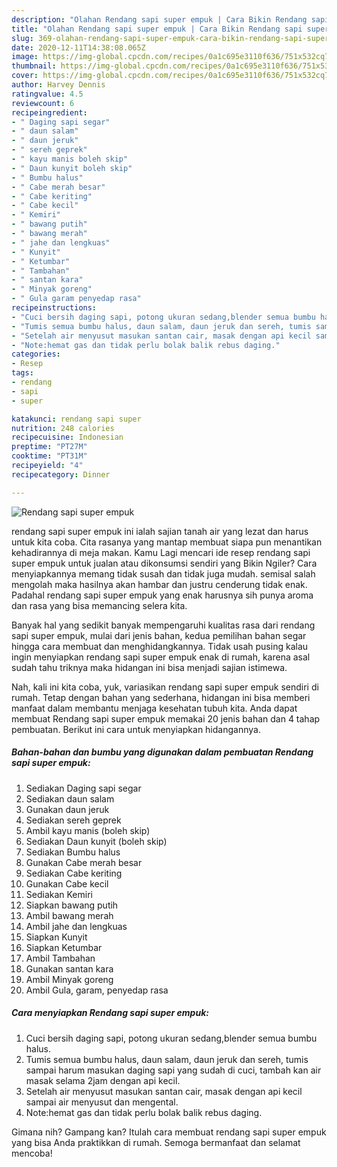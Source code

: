 ```yaml
---
description: "Olahan Rendang sapi super empuk | Cara Bikin Rendang sapi super empuk Yang Mudah Dan Praktis"
title: "Olahan Rendang sapi super empuk | Cara Bikin Rendang sapi super empuk Yang Mudah Dan Praktis"
slug: 369-olahan-rendang-sapi-super-empuk-cara-bikin-rendang-sapi-super-empuk-yang-mudah-dan-praktis
date: 2020-12-11T14:38:08.065Z
image: https://img-global.cpcdn.com/recipes/0a1c695e3110f636/751x532cq70/rendang-sapi-super-empuk-foto-resep-utama.jpg
thumbnail: https://img-global.cpcdn.com/recipes/0a1c695e3110f636/751x532cq70/rendang-sapi-super-empuk-foto-resep-utama.jpg
cover: https://img-global.cpcdn.com/recipes/0a1c695e3110f636/751x532cq70/rendang-sapi-super-empuk-foto-resep-utama.jpg
author: Harvey Dennis
ratingvalue: 4.5
reviewcount: 6
recipeingredient:
- " Daging sapi segar"
- " daun salam"
- " daun jeruk"
- " sereh geprek"
- " kayu manis boleh skip"
- " Daun kunyit boleh skip"
- " Bumbu halus"
- " Cabe merah besar"
- " Cabe keriting"
- " Cabe kecil"
- " Kemiri"
- " bawang putih"
- " bawang merah"
- " jahe dan lengkuas"
- " Kunyit"
- " Ketumbar"
- " Tambahan"
- " santan kara"
- " Minyak goreng"
- " Gula garam penyedap rasa"
recipeinstructions:
- "Cuci bersih daging sapi, potong ukuran sedang,blender semua bumbu halus."
- "Tumis semua bumbu halus, daun salam, daun jeruk dan sereh, tumis sampai harum masukan daging sapi yang sudah di cuci, tambah kan air masak selama 2jam dengan api kecil."
- "Setelah air menyusut masukan santan cair, masak dengan api kecil sampai air menyusut dan mengental."
- "Note:hemat gas dan tidak perlu bolak balik rebus daging."
categories:
- Resep
tags:
- rendang
- sapi
- super

katakunci: rendang sapi super 
nutrition: 248 calories
recipecuisine: Indonesian
preptime: "PT27M"
cooktime: "PT31M"
recipeyield: "4"
recipecategory: Dinner

---
```



![Rendang sapi super empuk](https://img-global.cpcdn.com/recipes/0a1c695e3110f636/751x532cq70/rendang-sapi-super-empuk-foto-resep-utama.jpg)


rendang sapi super empuk ini ialah sajian tanah air yang lezat dan harus untuk kita coba. Cita rasanya yang mantap membuat siapa pun menantikan kehadirannya di meja makan.
Kamu Lagi mencari ide resep rendang sapi super empuk untuk jualan atau dikonsumsi sendiri yang Bikin Ngiler? Cara menyiapkannya memang tidak susah dan tidak juga mudah. semisal salah mengolah maka hasilnya akan hambar dan justru cenderung tidak enak. Padahal rendang sapi super empuk yang enak harusnya sih punya aroma dan rasa yang bisa memancing selera kita.



Banyak hal yang sedikit banyak mempengaruhi kualitas rasa dari rendang sapi super empuk, mulai dari jenis bahan, kedua pemilihan bahan segar hingga cara membuat dan menghidangkannya. Tidak usah pusing kalau ingin menyiapkan rendang sapi super empuk enak di rumah, karena asal sudah tahu triknya maka hidangan ini bisa menjadi sajian istimewa.


Nah, kali ini kita coba, yuk, variasikan rendang sapi super empuk sendiri di rumah. Tetap dengan bahan yang sederhana, hidangan ini bisa memberi manfaat dalam membantu menjaga kesehatan tubuh kita. Anda dapat membuat Rendang sapi super empuk memakai 20 jenis bahan dan 4 tahap pembuatan. Berikut ini cara untuk menyiapkan hidangannya.

<!--inarticleads1-->

##### Bahan-bahan dan bumbu yang digunakan dalam pembuatan Rendang sapi super empuk:

1. Sediakan  Daging sapi segar
1. Sediakan  daun salam
1. Gunakan  daun jeruk
1. Sediakan  sereh geprek
1. Ambil  kayu manis (boleh skip)
1. Sediakan  Daun kunyit (boleh skip)
1. Sediakan  Bumbu halus
1. Gunakan  Cabe merah besar
1. Sediakan  Cabe keriting
1. Gunakan  Cabe kecil
1. Sediakan  Kemiri
1. Siapkan  bawang putih
1. Ambil  bawang merah
1. Ambil  jahe dan lengkuas
1. Siapkan  Kunyit
1. Siapkan  Ketumbar
1. Ambil  Tambahan
1. Gunakan  santan kara
1. Ambil  Minyak goreng
1. Ambil  Gula, garam, penyedap rasa




<!--inarticleads2-->

##### Cara menyiapkan Rendang sapi super empuk:

1. Cuci bersih daging sapi, potong ukuran sedang,blender semua bumbu halus.
1. Tumis semua bumbu halus, daun salam, daun jeruk dan sereh, tumis sampai harum masukan daging sapi yang sudah di cuci, tambah kan air masak selama 2jam dengan api kecil.
1. Setelah air menyusut masukan santan cair, masak dengan api kecil sampai air menyusut dan mengental.
1. Note:hemat gas dan tidak perlu bolak balik rebus daging.




Gimana nih? Gampang kan? Itulah cara membuat rendang sapi super empuk yang bisa Anda praktikkan di rumah. Semoga bermanfaat dan selamat mencoba!
